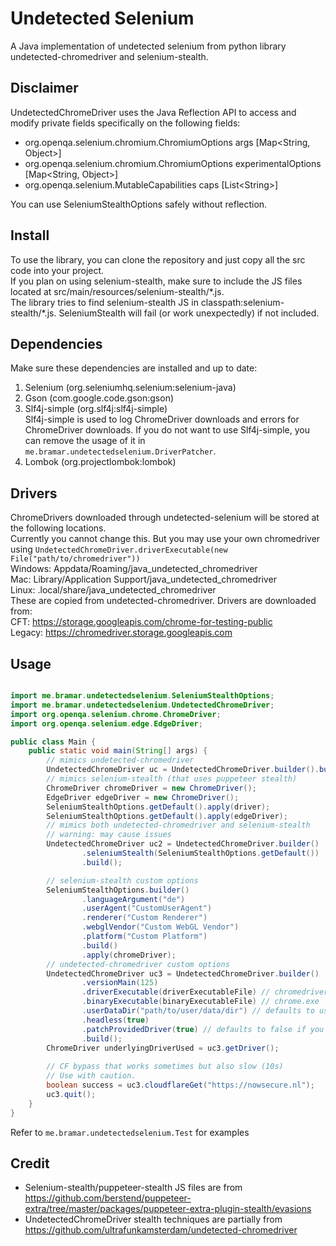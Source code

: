# Undetected Selenium

A Java implementation of undetected selenium from python library undetected-chromedriver and selenium-stealth.
## Disclaimer
UndetectedChromeDriver uses the Java Reflection API to access and modify private fields specifically on the following fields:
- org.openqa.selenium.chromium.ChromiumOptions args  \[Map<String, Object>]
- org.openqa.selenium.chromium.ChromiumOptions experimentalOptions \[Map<String, Object>]
- org.openqa.selenium.MutableCapabilities caps \[List\<String>]

You can use SeleniumStealthOptions safely without reflection.
## Install

To use the library, you can clone the repository and just copy all the src code into your project. \
If you plan on using selenium-stealth, make sure to include the JS files located at src/main/resources/selenium-stealth/\*.js. \
The library tries to find selenium-stealth JS in classpath:selenium-stealth/\*.js. SeleniumStealth will fail (or work unexpectedly) if not included.

## Dependencies
Make sure these dependencies are installed and up to date:
1. Selenium (org.seleniumhq.selenium:selenium-java)
2. Gson (com.google.code.gson:gson)
3. Slf4j-simple (org.slf4j:slf4j-simple) \
Slf4j-simple is used to log ChromeDriver downloads and errors for ChromeDriver downloads. If you do not want to use Slf4j-simple, you can remove the usage of it in `me.bramar.undetectedselenium.DriverPatcher`.
4. Lombok (org.projectlombok:lombok)
## Drivers

ChromeDrivers downloaded through undetected-selenium will be stored at the following locations. \
Currently you cannot change this. But you may use your own chromedriver using `UndetectedChromeDriver.driverExecutable(new File("path/to/chromedriver"))` \
Windows: Appdata/Roaming/java_undetected_chromedriver \
Mac: Library/Application Support/java_undetected_chromedriver \
Linux: .local/share/java_undetected_chromedriver \
These are copied from undetected-chromedriver. Drivers are downloaded from: \
CFT: https://storage.googleapis.com/chrome-for-testing-public \
Legacy: https://chromedriver.storage.googleapis.com

## Usage

```java

import me.bramar.undetectedselenium.SeleniumStealthOptions;
import me.bramar.undetectedselenium.UndetectedChromeDriver;
import org.openqa.selenium.chrome.ChromeDriver;
import org.openqa.selenium.edge.EdgeDriver;

public class Main {
    public static void main(String[] args) {
        // mimics undetected-chromedriver
        UndetectedChromeDriver uc = UndetectedChromeDriver.builder().build();
        // mimics selenium-stealth (that uses puppeteer stealth)
        ChromeDriver chromeDriver = new ChromeDriver();
        EdgeDriver edgeDriver = new ChromeDriver();
        SeleniumStealthOptions.getDefault().apply(driver);
        SeleniumStealthOptions.getDefault().apply(edgeDriver);
        // mimics both undetected-chromedriver and selenium-stealth
        // warning: may cause issues
        UndetectedChromeDriver uc2 = UndetectedChromeDriver.builder()
                .seleniumStealth(SeleniumStealthOptions.getDefault())
                .build();

        // selenium-stealth custom options
        SeleniumStealthOptions.builder()
                .languageArgument("de")
                .userAgent("CustomUserAgent")
                .renderer("Custom Renderer")
                .webglVendor("Custom WebGL Vendor")
                .platform("Custom Platform")
                .build()
                .apply(chromeDriver);
        // undetected-chromedriver custom options
        UndetectedChromeDriver uc3 = UndetectedChromeDriver.builder()
                .versionMain(125)
                .driverExecutable(driverExecutableFile) // chromedriver.exe
                .binaryExecutable(binaryExecutableFile) // chrome.exe
                .userDataDir("path/to/user/data/dir") // defaults to using temp folder
                .headless(true)
                .patchProvidedDriver(true) // defaults to false if you use custom driver, else it defaults to true
                .build();
        ChromeDriver underlyingDriverUsed = uc3.getDriver();
        
        // CF bypass that works sometimes but also slow (10s)
        // Use with caution.
        boolean success = uc3.cloudflareGet("https://nowsecure.nl");
        uc3.quit();
    }
}

```


Refer to `me.bramar.undetectedselenium.Test` for examples

## Credit
- Selenium-stealth/puppeteer-stealth JS files are from https://github.com/berstend/puppeteer-extra/tree/master/packages/puppeteer-extra-plugin-stealth/evasions
- UndetectedChromeDriver stealth techniques are partially from https://github.com/ultrafunkamsterdam/undetected-chromedriver
